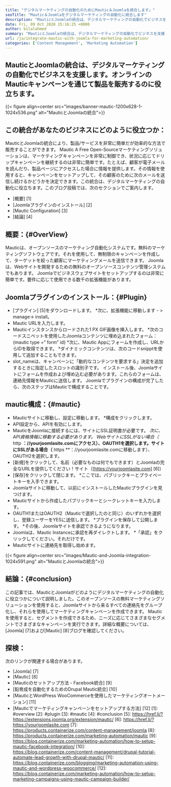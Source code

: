 ```yaml
---
title: "デジタルマーケティングの自動化のためにMautic＆Joomlaを統合します」" 
seoTitle: "Mautic＆Joomlaをデジタルマーケティングの自動化に統合します" 
description: "MauticとJoomlaの統合は、デジタルマーケティングの自動化でビジネスを支援します。 Mauticキャンペーンを通じて製品を販売するのに役立ちます。" 
date: Fri, 09 Oct 2020 15:16:25 +0000
author: bilalahmed
summary: "MauticとJoomlaの統合は、デジタルマーケティングの自動化でビジネスを支援します。オンラインのMauticキャンペーンを通じて製品を販売するのに役立ちます。" 
url: /ja/integrate-mautic-with-joomla-for-marketing-automation/
categories: ['Content Management', 'Marketing Automation']
---
```


## MauticとJoomlaの統合は、デジタルマーケティングの自動化でビジネスを支援します。オンラインのMauticキャンペーンを通じて製品を販売するのに役立ちます。

{{< figure align=center src="images/banner-mautic-1200x628-1-1024x536.png" alt="MauticとJoomlaの統合">}}


## この統合があなたのビジネスにどのように役立つか：
MauticとJoomlaの統合により、製品/サービスを非常に簡単だが効率的な方法で販売することができます。 Mautic A Free Open-Sourceマーケティングソリューションは、マーケティングキャンペーンを非常に制御でき、状況に応じてドリップキャンペーンを継続するのは非常に簡単です。たとえば、顧客が電子メールを読んだり、製品ページにアクセスした場合に情報を提供します。その情報を使用すると、キャンペーンをセットアップして、その顧客のために次のメールを送信し続けるかどうかを決定できます。この統合は、デジタルマーケティングの自動化に役立ちます。このブログ投稿では、次のセクションでご案内します。
  * [概要] [1]
  * [Joomlaプラグインのインストール] [2]
  * [Mautic Configuration] [3]
  * [結論] [4]

## 概要：{#OverView}
Mauticは、オープンソースのマーケティング自動化システムです。無料のマーケティングソフトウェアです。それを使用して、無制限のキャンペーンを作成して、ターゲットを絞った顧客にマーケティングメールを送信できます。
Joomlaは、Webサイトを開発するための無料のオープンソースコンテンツ管理システムでもあります。 Joomlaでビジネスウェブサイトをセットアップするのは非常に簡単です。要件に応じて使用できる数千の拡張機能があります。

## Joomlaプラグインのインストール：{#Plugin}
  * [プラグイン] [5]をダウンロードします。
  *次に、拡張機能に移動します - > manage-> install。
  * Mautic URLを入力します。
  * Mauticインスタンスからロードされた1 PX GIF画像を挿入します。
  *次のコードスニペットを使用したJoomlaコンテンツに埋め込まれたフォーム：{mautic type =” form” id}
  *次に、Mautic Appにフォームを作成し、URLからIDを取得できます。
  *ダイナミックコンテンツは、次のコードsnipptを使用して追加することもできます。
  * slot_nameは、キャンペーンに「動的なコンテンツを要求する」決定を追加するときに指定したスロットの識別子です。
インストール後、Joomlaサイトにフォームを作成および埋め込む必要があります。これらのフォームは、連絡先情報をMauticに送信します。 Joomlaでプラグインの構成が完了したら、次のステップはMauticで構成することです。

## mautic構成：{#mautic}
  * Mauticサイトに移動し、設定に移動します。
  *構成をクリックします。
  * API設定から、APIを有効にします。
  * MauticをJoomlaに接続するには、サイトにSSL証明書が必要です。
  *次に、API資格情報に移動する必要があります。
  *WebサイトにSSLがない場合（** http **：//yourjoomlasite.comにアクセス）、OAUTH1を選択します。サイトにSSLがある場合（** https **：//yourjoomlasite.comに移動します）、OAUTH2を選択します。
  * [新規]をクリックして、名前（必要なものは何でもできます）とJoomlaの完全なURLを提供してください！サイト（[https://yourjoomlasite.com] [6]）
  * [保存]をクリックして閉じます。
  *ここでは、パブリックキーとプライベートキーを入手できます。
  * Joomlaサイトに移動して、以前にインストールしたMauticプラグインを見つけます。
  * Mauticサイトから作成したパブリックキーとシークレットキーを入力します。
  * OAUTH1またはOAUTH2（Mauticで選択したのと同じ）のいずれかを選択し、登録ユーザーをYESに送信します。
  *プラグインを保存して公開します。
  *その後、Joomlaサイトを承認できるようになります。
  * Joomlaは、Mautic Instanceに承認を再ダイレクトします。
  *「承認」をクリックしてください。それだけです。
  * Mauticサイトに連絡先を取得し始めます。

{{< figure align=center src="images/Mautic-and-Joomla-integration-1024x591.png" alt="MauticとJoomlaの統合">}}


## 結論：{#conclusion}
この記事では、MauticとJoomlaがどのようにデジタルマーケティングの自動化に役立つかについて説明しました。このオープンソースの無料マーケティングソリューションを使用すると、Joomlaサイトから来るすべての連絡先をグループ化し、それらを使用してマーケティングキャンペーンを作成できます。 Mauticを使用すると、セグメントを作成できるため、ニーズに応じてさまざまなセグメントでさまざまなキャンペーンを実行できます。詳細な概要については、[Joomla] [7]および[Mautic] [8]ブログを確認してください。

## 探検：
次のリンクが関連する場合があります。
  * [Joomla] [7]
  * [Mautic] [8]
  * [Mauticのセットアップ方法 -  Facebook統合] [9]
  * [鉛育成を自動化するためのDrupal Mautic統合] [10]
  * [MauticとWordPress WooCommerceを使用したマーケティングオートメーション] [11]
  * [Mauticでマーケティングキャンペーンをセットアップする方法] [12]
[1]: #overview
[2]: #plugin
[3]: #mautic
[4]: #conclusion
[5]: https://href.li/?https://extensions.joomla.org/extension/mautic/
[6]: https://href.li/?https://yourjoomlasite.com
[7]: https://products.containerize.com/content-management/joomla
[8]: https://products.containerize.com/marketing-automation/mautic
[9]: https://blog.containerize.com/marketing-automation/how-to-setup-mautic-facebook-integration/
[10]: https://blog.containerize.com/content-management/drupal-tutorial-automate-lead-growth-with-drupal-mautic/
[11]: https://blog.containerize.com/blogging/marketing-automation-using-mautic-and-wordpress-woocommerce/
[12]: https://blog.containerize.com/marketing-automation/how-to-setup-marketing-campaigns-using-mautic-campaign-builder/
